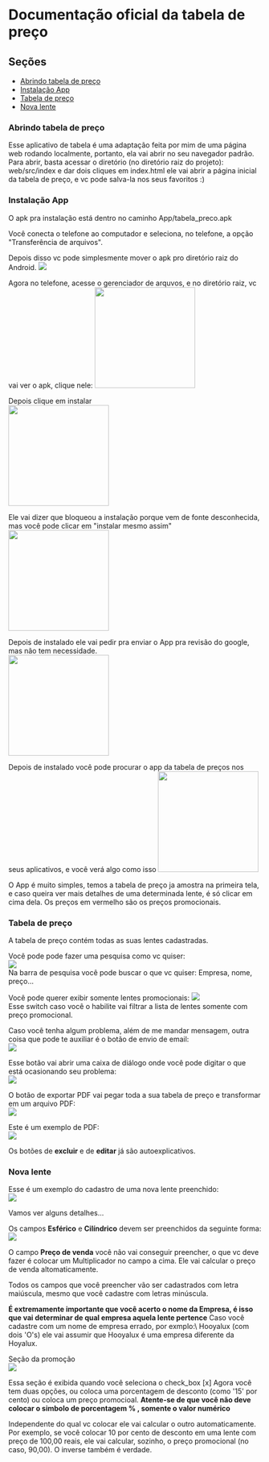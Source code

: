 # Documentação oficial da tabela de preço

## Seções 

* [Abrindo tabela de preço](#abrindo-tabela-de-preço)
* [Instalação App](#instalação-app)
* [Tabela de preço](#tabela-preço)
* [Nova lente](#nova-lente)

### Abrindo tabela de preço
   Esse aplicativo de tabela é uma adaptação feita por mim de uma página web rodando localmente, portanto, ela vai abrir no seu navegador padrão.
   Para abrir, basta acessar o diretório (no diretório raiz do projeto): web/src/index  e dar dois cliques em index.html 
   ele vai abrir a página inicial da tabela de preço, e vc pode salva-la nos seus favoritos :)

### Instalação App 
   O apk pra instalação está dentro no caminho App/tabela_preco.apk
 
   Você conecta o telefone ao computador e seleciona, no telefone, a opção "Transferência de arquivos".

   Depois disso vc pode simplesmente mover o apk pro diretório raiz do Android.
   <img src="./web/resources/mover_apk.gif" />	<br>


   Agora no telefone, acesse o gerenciador de arquvos, e no diretório raiz, vc vai ver o apk, clique nele: 
   <img src="./web/resources/apk_diretorio.jpg" width="200"/>	<br>


   Depois clique em instalar  
   <img src="./web/resources/instalar_botao.jpg"  width="200"/>	<br>

   Ele vai dizer que bloqueou a instalação porque vem de fonte desconhecida, mas você pode clicar em "instalar mesmo assim"  <br>
   <img src="./web/resources/instalar_mesmo_assim.jpg"  width="200"/>	<br>

   Depois de instalado ele vai pedir pra enviar o App pra revisão do google, mas não tem necessidade.  
   <img src="./web/resources/nao_enviar.jpg"  width="200"/>	<br>

   Depois de instalado você pode procurar o app da tabela de preços nos seus aplicativos, e você verá algo como isso
   <img src="./web/resources/tela_inicial_app.jpg"  width="200"/> <br>

  O App é muito simples, temos a tabela de preço ja amostra na primeira tela, e caso queira ver mais detalhes de uma determinada lente, é só clicar em cima dela. 
  Os preços em vermelho são os preços promocionais.


### Tabela de preço
   A tabela de preço contém todas as suas lentes cadastradas. 

   Você pode pode fazer uma pesquisa como vc quiser: <br>
   <img src="./web/resources/exemplo_pesquisa.png" />	<br>
   Na barra de pesquisa você pode buscar o que vc quiser: Empresa, nome, preço... 




   Você pode querer exibir somente lentes promocionais:
   <img src="./web/resources/somente_promocionais.png" />	<br>
   Esse switch caso você o habilite vai filtrar a lista de lentes somente com preço promocional. <br>



   Caso você tenha algum problema, além de me mandar mensagem, outra coisa que pode te auxiliar é o botão de envio de email: <br>
   <img src="./web/resources/botao_envio_email.png" />	<br>



   Esse botão vai abrir uma caixa de diálogo onde você pode digitar o que está ocasionando seu problema:  <br>
   <img src="./web/resources/modal_email.png" />	<br>


   O botão de exportar PDF vai pegar toda a sua tabela de preço e transformar em um arquivo PDF:  <br>
   <img src="./web/resources/exportar_pdf.png" />	<br>


   Este é um exemplo de PDF: <br>
   <img src="./web/resources/exemplo_pdf.png" />	<br>


   Os botões de **excluir** e de **editar** já são autoexplicativos. 


### Nova lente
   Esse é um exemplo do cadastro de uma nova lente preenchido: <br>
   <img src="./web/resources/exemplo_cadastro.png" />	<br>


   Vamos ver alguns detalhes...

   Os campos **Esférico** e **Cilíndrico** devem ser preenchidos da seguinte forma: <br>
   <img src="./web/resources/esferico_cilindrico.png" />	<br>


   O campo **Preço de venda** você não vai conseguir preencher, o que vc deve fazer é colocar um Multiplicador no campo a cima. Ele vai calcular o preço de venda altomaticamente.

   Todos os campos que você preencher vão ser cadastrados com letra maiúscula, mesmo que você cadastre com letras minúscula. 

   **É extremamente importante que você acerto o nome da Empresa, é isso que vai determinar de qual empresa aquela lente pertence**
   Caso você cadastre com um nome de empresa errado, por exmplo:\ Hooyalux (com dois 'O's) ele vai assumir que Hooyalux é uma empresa diferente da Hoyalux.

   Seção da promoção <br>
   <img src="./web/resources/secao_promocao.png" />	<br>
   
   Essa seção é exibida quando você seleciona o check_box [x] 
   Agora você tem duas opções, ou coloca uma porcentagem de desconto (como '15' por cento) ou coloca um preço promocioal.
   **Atente-se de que você não deve colocar o simbolo de porcentagem % , somente o valor numérico**

   Independente do qual vc colocar ele vai calcular o outro automaticamente. Por exemplo, se você colocar 10 por cento de desconto em uma lente com preço de 100,00 reais, ele vai calcular, sozinho, o preço promocional (no caso, 90,00). O inverse também é verdade.
